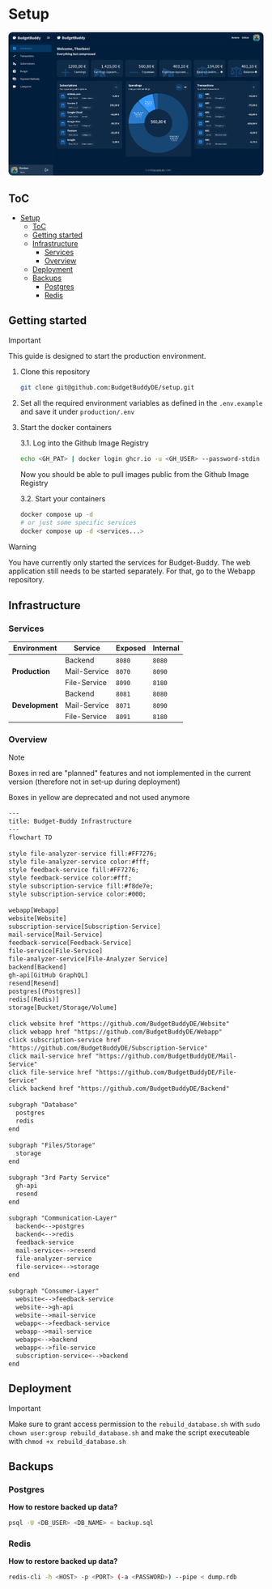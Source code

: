 # Setup

<img src="./assets/app_desktop.png" style="border-radius: 8px;"/>

## ToC

- [Setup](#setup)
  - [ToC](#toc)
  - [Getting started](#getting-started)
  - [Infrastructure](#infrastructure)
    - [Services](#services)
    - [Overview](#overview)
  - [Deployment](#deployment)
  - [Backups](#backups)
    - [Postgres](#postgres)
    - [Redis](#redis)

## Getting started

> [!IMPORTANT]
> This guide is designed to start the production environment.

1. Clone this repository

   ```bash
   git clone git@github.com:BudgetBuddyDE/setup.git
   ```

2. Set all the required environment variables as defined in the `.env.example` and save it under `production/.env`
3. Start the docker containers

   3.1. Log into the Github Image Registry

   ```bash
   echo <GH_PAT> | docker login ghcr.io -u <GH_USER> --password-stdin
   ```

   Now you should be able to pull images public from the Github Image Registry

   3.2. Start your containers

   ```bash
   docker compose up -d
   # or just some specific services
   docker compose up -d <services...>
   ```

> [!WARNING]
> You have currently only started the services for Budget-Buddy. The web application still needs to be started separately. For that, go to the Webapp repository.

## Infrastructure

### Services

<table>
  <thead>
    <tr>
      <th>Environment</th>
      <th>Service</th>
      <th>Exposed</th>
      <th>Internal</th>
    </tr>
  </thead>
  <tbody>
    <!-- Production -->
    <tr>
      <td rowspan="3">
        <strong>Production</strong>
      </td>
      <td>Backend</td>
      <td>
        <code>8080</code>
      </td>
      <td>
        <code>8080</code>
      </td>
    </tr>
    <tr>
      <td>Mail-Service</td>
      <td>
        <code>8070</code>
      </td>
      <td>
        <code>8090</code>
      </td>
    </tr>
    <tr>
      <td>File-Service</td>
      <td>
        <code>8090</code>
      </td>
      <td>
        <code>8180</code>
      </td>
    </tr>
    <!-- DEVELOPMENT -->
    <tr>
      <td rowspan="4">
        <strong>Development</strong>
      </td>
      <td>Backend</td>
      <td>
        <code>8081</code>
      </td>
      <td>
        <code>8080</code>
      </td>
    </tr>
    <tr>
      <td>Mail-Service</td>
      <td>
        <code>8071</code>
      </td>
      <td>
        <code>8090</code>
      </td>
    </tr>
    <tr>
      <td>File-Service</td>
      <td>
        <code>8091</code>
      </td>
      <td>
        <code>8180</code>
      </td>
    </tr>
  </tbody>
</table>

### Overview

> [!NOTE]
> Boxes in red are "planned" features and not iomplemented in the current version (therefore not in set-up during deployment)
>
> Boxes in yellow are deprecated and not used anymore

```mermaid
---
title: Budget-Buddy Infrastructure
---
flowchart TD

style file-analyzer-service fill:#FF7276;
style file-analyzer-service color:#fff;
style feedback-service fill:#FF7276;
style feedback-service color:#fff;
style subscription-service fill:#f8de7e;
style subscription-service color:#000;

webapp[Webapp]
website[Website]
subscription-service[Subscription-Service]
mail-service[Mail-Service]
feedback-service[Feedback-Service]
file-service[File-Service]
file-analyzer-service[File-Analyzer Service]
backend[Backend]
gh-api[GitHub GraphQL]
resend[Resend]
postgres[(Postgres)]
redis[(Redis)]
storage[Bucket/Storage/Volume]

click website href "https://github.com/BudgetBuddyDE/Website"
click webapp href "https://github.com/BudgetBuddyDE/Webapp"
click subscription-service href "https://github.com/BudgetBuddyDE/Subscription-Service"
click mail-service href "https://github.com/BudgetBuddyDE/Mail-Service"
click file-service href "https://github.com/BudgetBuddyDE/File-Service"
click backend href "https://github.com/BudgetBuddyDE/Backend"

subgraph "Database"
  postgres
  redis
end

subgraph "Files/Storage"
  storage
end

subgraph "3rd Party Service"
  gh-api
  resend
end

subgraph "Communication-Layer"
  backend<-->postgres
  backend<-->redis
  feedback-service
  mail-service<-->resend
  file-analyzer-service
  file-service<-->storage
end

subgraph "Consumer-Layer"
  website<-->feedback-service
  website-->gh-api
  website-->mail-service
  webapp<-->feedback-service
  webapp-->mail-service
  webapp<-->backend
  webapp<-->file-service
  subscription-service<-->backend
end
```

## Deployment

> [!IMPORTANT]
> Make sure to grant access permission to the `rebuild_database.sh` with `sudo chown user:group rebuild_database.sh` and make the script executeable with `chmod +x rebuild_database.sh`

## Backups

### Postgres

**How to restore backed up data?**

```bash
psql -U <DB_USER> <DB_NAME> < backup.sql
```

### Redis

**How to restore backed up data?**

```bash
redis-cli -h <HOST> -p <PORT> (-a <PASSWORD>) --pipe < dump.rdb
```
